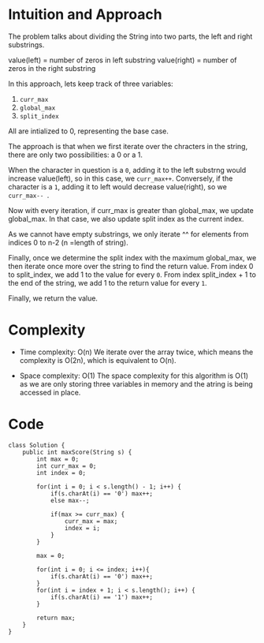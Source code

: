 # Intuition and Approach
The problem talks about dividing the String into two parts, the left and right substrings. 

value(left) = number of zeros in left substring
value(right) = number of zeros in the right substring

In this approach, lets keep track of three variables: 
1. `curr_max`  
2. `global_max`
3. `split_index`

All are intialized to 0, representing the base case.

The approach is that when we first iterate over the chracters in the string, there are only two possibilities: a 0 or a 1. 

When the character in question is a `0`, adding it to the left substrng would increase value(left), so in this case, we `curr_max++`. Conversely, if the character is a `1`, adding it to left would decrease value(right), so we `curr_max-- `. 

Now with every iteration, if curr_max is greater than global_max, we update global_max. In that case, we also update split index as the current index. 

As we cannot have empty substrings, we only iterate ^^ for elements from indices 0 to n-2 (n =length of string). 

Finally, once we determine the split index with the maximum global_max, we then iterate once more over the string to find the return value. From index 0 to split_index, we add 1 to the value for every `0`. From index split_index + 1 to the end of the string, we add 1 to the return value for every `1`. 

Finally, we return the value.
<!-- Descrby ibe your first thoughts on how to solve this problem. -->

# Complexity
- Time complexity: O(n)
We iterate over the array twice, which means the complexity is O(2n), which is equivalent to O(n).
<!-- Add your time complexity here, e.g. $$O(n)$$ -->

- Space complexity: O(1)
The space complexity for this algorithm is O(1) as we are only storing three variables in memory and the atring is being accessed in place. 
<!-- Add your space complexity here, e.g. $$O(n)$$ -->

# Code
```
class Solution {
    public int maxScore(String s) {
        int max = 0;
        int curr_max = 0;
        int index = 0;

        for(int i = 0; i < s.length() - 1; i++) {
            if(s.charAt(i) == '0') max++;
            else max--; 

            if(max >= curr_max) {
                curr_max = max;
                index = i;
            }
        }

        max = 0;

        for(int i = 0; i <= index; i++){
            if(s.charAt(i) == '0') max++;
        }
        for(int i = index + 1; i < s.length(); i++) {
            if(s.charAt(i) == '1') max++;
        }

        return max;
    }
}
```